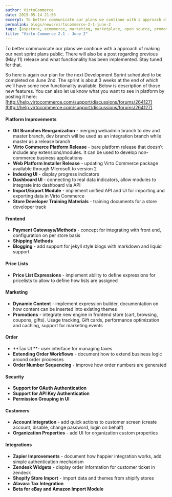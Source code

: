 ```yaml
---
author: VirtoCommerce
date: 2015-05-14 21:58
excerpt: To better communicate our plans we continue with a approach of making our next sprint plans public. There will also be a post regarding previous (May 11) release and what functionality has been implemented. Stay tuned for that.
permalink: blogs/news/virtocommerce-2-1-june-2
tags: [aspstore, ecommerce, marketing, marketplace, open source, promotions, search indexing, seo, zapper, zendesk]
title: "Virto Commerce 2.1 - June 2"
---
```

To better communicate our plans we continue with a approach of making our next sprint plans public. There will also be a post regarding previous (May 11) release and what functionality has been implemented. Stay tuned for that.

So here is again our plan for the next Development Sprint scheduled to be completed on June 2nd. The sprint is about 3 weeks at the end of which we’ll have some new functionality available. Below is description of those new features. You can also let us know what you want to see in platform by posting it here: [http://help.virtocommerce.com/support/discussions/forums/264127](http://help.virtocommerce.com/support/discussions/forums/264127)

#### Platform Improvements

* **Git Branches Reorganization** - merging webadmin branch to dev and master branch, dev branch will be used as an integration branch while master as a release branch
* **Virto Commerce Platform Release** - bare platform release that doesn’t include&nbsp;any extensions/modules. It can be used&nbsp;to develop non-commerce business applications
* **Web Platform Installer Release** - updating Virto Commerce package available through Microsoft to version 2
* **Indexing UI** - display progress indicators
* **Dashboard UI** - connecting to real data indicators, allow modules to integrate into dashboard via API
* **Import/Export Module** - implement unified API and UI for importing and exporting data in Virto Commerce
* **Store Developer Training Materials** - training documents for a store developer track

#### Frontend

* **Payment Gateways/Methods** - concept for integrating with front end, configuration on per store basis
* **Shipping Methods**
* **Blogging** - add support for jekyll style blogs with markdown and liquid support

#### Price Lists

* **Price List Expressions** - implement ability to define expressions for pricelists to allow to define how lists are assigned

#### Marketing

* **Dynamic Content** - implement expression builder, documentation on how content can be inserted into existing themes
* **Promotions** - integrate new engine in frontend store (cart, browsing, coupons, gifts). Usage tracking, Gift cards, performance optimization and caching, support for marketing events

#### Order

* **Tax UI **- user interface for managing taxes
* **Extending Order Workflows** - document how to extend business logic around order processes
* **Order Number Sequencing** - improve how order numbers are generated

#### Security

* **Support for OAuth Authentication**
* **Support for API Key Authentication**
* **Permission Grouping in UI**

#### Customers

* **Account Integration** - add quick actions to customer screen (create account, disable, change password, login on behalf)
* **Organization Properties** - add UI for organization custom properties

#### Integrations

* **Zapier Improvements** - document how happier integration works, add simple authentication mechanism
* **Zendesk Widgets** - display order information for customer ticket in zendesk
* **Shopify Store Import** - import data and themes from shipify stores
* **Alavara Tax Integration**
* **Beta for eBay and Amazon Import Module**